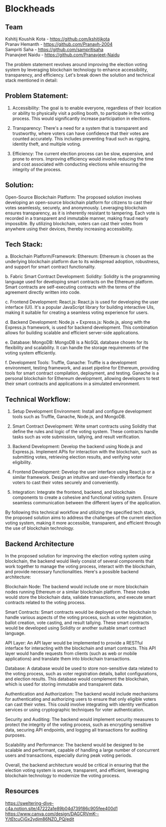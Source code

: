 # Blockheads

## Team
Kshitij Koushik Kota - https://github.com/kshitijkota <br/>
Pranav Hemanth - https://github.com/Pranavh-2004 <br/>
Sampriti Saha - https://github.com/sampritisaha <br/>
Pranavjeet Naidu - https://github.com/Pranavjeet-Naidu <br/>

The problem statement revolves around improving the election voting system by leveraging blockchain technology to enhance accessibility, transparency, and efficiency. Let's break down the solution and technical stack mentioned in detail:

## Problem Statement:
1. Accessibility: The goal is to enable everyone, regardless of their location or ability to physically visit a polling booth, to participate in the voting process. This would significantly increase participation in elections.

2. Transparency: There's a need for a system that is transparent and trustworthy, where voters can have confidence that their votes are counted accurately. This includes preventing fraud such as rigging, identity theft, and multiple voting.

3. Efficiency: The current election process can be slow, expensive, and prone to errors. Improving efficiency would involve reducing the time and cost associated with conducting elections while ensuring the integrity of the process.

## Solution:
Open-Source Blockchain Platform:
The proposed solution involves developing an open-source blockchain platform for citizens to cast their votes seamlessly, securely, and anonymously.
Leveraging blockchain ensures transparency, as it is inherently resistant to tampering. Each vote is recorded in a transparent and immutable manner, making         fraud nearly impossible.
By utilizing blockchain, voters can cast their votes from anywhere using their devices, thereby increasing accessibility.

## Tech Stack:

a. Blockchain Platform/Framework: Ethereum:
  Ethereum is chosen as the underlying blockchain platform due to its widespread adoption, robustness, and support for smart contract functionality.
  
b. Fabric Smart Contract Development: Solidity:
  Solidity is the programming language used for developing smart contracts on the Ethereum platform. Smart contracts are self-executing contracts with the terms of   the agreement directly written into code.

c. Frontend Development: React.js:
  React.js is used for developing the user interface (UI). It's a popular JavaScript library for building interactive UIs, making it suitable for creating a          seamless voting experience for users.
  
d. Backend Development: Node.js + Express.js:
  Node.js, along with the Express.js framework, is used for backend development. This combination allows for building scalable and efficient server-side              applications.

e. Database: MongoDB:
  MongoDB is a NoSQL database chosen for its flexibility and scalability. It can handle the storage requirements of the voting system efficiently.

f. Development Tools: Truffle, Ganache:
  Truffle is a development environment, testing framework, and asset pipeline for Ethereum, providing tools for smart contract compilation, deployment, and testing.
  Ganache is a personal blockchain for Ethereum development, allowing developers to test their smart contracts and applications in a simulated environment.

## Technical Workflow:
1. Setup Development Environment:
  Install and configure development tools such as Truffle, Ganache, Node.js, and MongoDB.

2. Smart Contract Development:
  Write smart contracts using Solidity that define the rules and logic of the voting system. These contracts handle tasks such as vote submission, tallying, and result verification.

3. Backend Development:
  Develop the backend using Node.js and Express.js. Implement APIs for interaction with the blockchain, such as submitting votes, retrieving election results, and verifying voter eligibility.

5. Frontend Development:
  Develop the user interface using React.js or a similar framework. Design an intuitive and user-friendly interface for voters to cast their votes securely and conveniently.

5. Integration:
  Integrate the frontend, backend, and blockchain components to create a cohesive and functional voting system. Ensure seamless communication between the different   layers of the application.

By following this technical workflow and utilizing the specified tech stack, the proposed solution aims to address the challenges of the current election voting system, making it more accessible, transparent, and efficient through the use of blockchain technology.

## Backend Architecture
In the proposed solution for improving the election voting system using blockchain, the backend would likely consist of several components that work together to manage the voting process, interact with the blockchain, and provide necessary functionalities. Here's a possible backend architecture:

Blockchain Node: The backend would include one or more blockchain nodes running Ethereum or a similar blockchain platform. These nodes would store the blockchain data, validate transactions, and execute smart contracts related to the voting process.

Smart Contracts: Smart contracts would be deployed on the blockchain to handle various aspects of the voting process, such as voter registration, ballot creation, vote casting, and result tallying. These smart contracts would be developed using Solidity or another suitable smart contract language.

API Layer: An API layer would be implemented to provide a RESTful interface for interacting with the blockchain and smart contracts. This API layer would handle requests from clients (such as web or mobile applications) and translate them into blockchain transactions.

Database: A database would be used to store non-sensitive data related to the voting process, such as voter registration details, ballot configurations, and election results. This database would complement the blockchain, which is used for storing immutable and transparent data.

Authentication and Authorization: The backend would include mechanisms for authenticating and authorizing users to ensure that only eligible voters can cast their votes. This could involve integrating with identity verification services or using cryptographic techniques for voter authentication.

Security and Auditing: The backend would implement security measures to protect the integrity of the voting process, such as encrypting sensitive data, securing API endpoints, and logging all transactions for auditing purposes.

Scalability and Performance: The backend would be designed to be scalable and performant, capable of handling a large number of concurrent users and transactions, especially during peak voting periods.

Overall, the backend architecture would be critical in ensuring that the election voting system is secure, transparent, and efficient, leveraging blockchain technology to modernize the voting process.

## Resources
https://sweltering-dive-c4a.notion.site/47222a1e89b04d739186c905fee400d1
https://www.canva.com/design/DAGCRVmK--Y/tEtcuCjGx2ydjm86NZO_PQ/edit
